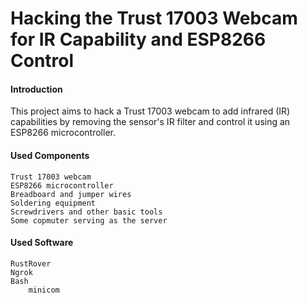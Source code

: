 # Hacking the Trust 17003 Webcam for IR Capability and ESP8266 Control
#### Introduction

This project aims to hack a Trust 17003 webcam to add infrared (IR) capabilities by removing the sensor's IR filter and control it using an ESP8266 microcontroller. 

#### Used Components

    Trust 17003 webcam
    ESP8266 microcontroller
    Breadboard and jumper wires
    Soldering equipment
    Screwdrivers and other basic tools
    Some copmuter serving as the server

#### Used Software
    RustRover
    Ngrok
    Bash
        minicom
    
